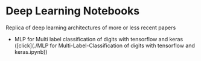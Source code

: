 # Deep Learning Notebooks

Replica of deep learning architectures of more or less recent papers

- MLP for Multi label classification of digits  with tensorflow and keras ([click](./MLP for Multi-Label-Classification of digits with tensorflow and keras.ipynb))
